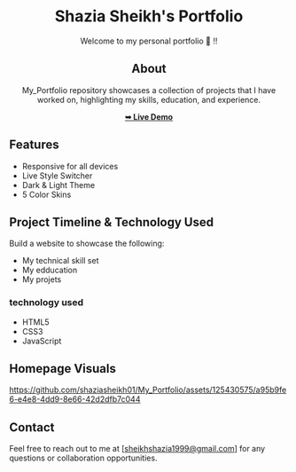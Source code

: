 <div align="center">
  
# Shazia Sheikh's Portfolio

Welcome to my personal portfolio 👩 !! 

## About

My_Portfolio repository showcases a collection of projects that I have worked on, highlighting my skills, education, and experience.

<a href= "https://shaziasheikh01.github.io/My_Portfolio/"><strong>➥ Live Demo</strong></a>
</div>

## Features
* Responsive for all devices
* Live Style Switcher
* Dark & Light Theme
* 5 Color Skins

## Project Timeline & Technology Used 

Build a website to showcase the following:
<br>
* My technical skill set
* My edducation
* My projets

### technology used
  
* HTML5
* CSS3
* JavaScript

## Homepage Visuals

https://github.com/shaziasheikh01/My_Portfolio/assets/125430575/a95b9fe6-e4e8-4dd9-8e66-42d2dfb7c044

## Contact

Feel free to reach out to me at [sheikhshazia1999@gmail.com] for any questions or collaboration opportunities.
